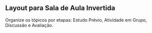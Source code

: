 ## Layout para Sala de Aula Invertida
Organize os tópicos por etapas: Estudo Prévio, Atividade em Grupo, Discussão e Avaliação.